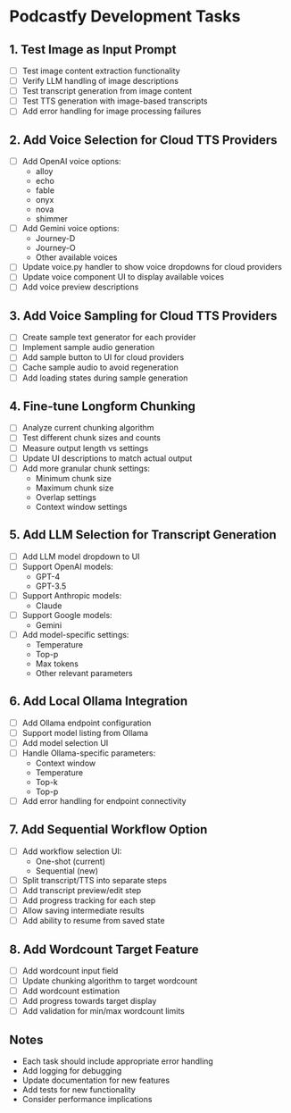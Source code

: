 # Podcastfy Development Tasks

## 1. Test Image as Input Prompt
- [ ] Test image content extraction functionality
- [ ] Verify LLM handling of image descriptions
- [ ] Test transcript generation from image content
- [ ] Test TTS generation with image-based transcripts
- [ ] Add error handling for image processing failures

## 2. Add Voice Selection for Cloud TTS Providers
- [ ] Add OpenAI voice options:
  - alloy
  - echo
  - fable
  - onyx
  - nova
  - shimmer
- [ ] Add Gemini voice options:
  - Journey-D
  - Journey-O
  - Other available voices
- [ ] Update voice.py handler to show voice dropdowns for cloud providers
- [ ] Update voice component UI to display available voices
- [ ] Add voice preview descriptions

## 3. Add Voice Sampling for Cloud TTS Providers
- [ ] Create sample text generator for each provider
- [ ] Implement sample audio generation
- [ ] Add sample button to UI for cloud providers
- [ ] Cache sample audio to avoid regeneration
- [ ] Add loading states during sample generation

## 4. Fine-tune Longform Chunking
- [ ] Analyze current chunking algorithm
- [ ] Test different chunk sizes and counts
- [ ] Measure output length vs settings
- [ ] Update UI descriptions to match actual output
- [ ] Add more granular chunk settings:
  - Minimum chunk size
  - Maximum chunk size
  - Overlap settings
  - Context window settings

## 5. Add LLM Selection for Transcript Generation
- [ ] Add LLM model dropdown to UI
- [ ] Support OpenAI models:
  - GPT-4
  - GPT-3.5
- [ ] Support Anthropic models:
  - Claude
- [ ] Support Google models:
  - Gemini
- [ ] Add model-specific settings:
  - Temperature
  - Top-p
  - Max tokens
  - Other relevant parameters

## 6. Add Local Ollama Integration
- [ ] Add Ollama endpoint configuration
- [ ] Support model listing from Ollama
- [ ] Add model selection UI
- [ ] Handle Ollama-specific parameters:
  - Context window
  - Temperature
  - Top-k
  - Top-p
- [ ] Add error handling for endpoint connectivity

## 7. Add Sequential Workflow Option
- [ ] Add workflow selection UI:
  - One-shot (current)
  - Sequential (new)
- [ ] Split transcript/TTS into separate steps
- [ ] Add transcript preview/edit step
- [ ] Add progress tracking for each step
- [ ] Allow saving intermediate results
- [ ] Add ability to resume from saved state

## 8. Add Wordcount Target Feature
- [ ] Add wordcount input field
- [ ] Update chunking algorithm to target wordcount
- [ ] Add wordcount estimation
- [ ] Add progress towards target display
- [ ] Add validation for min/max wordcount limits

## Notes
- Each task should include appropriate error handling
- Add logging for debugging
- Update documentation for new features
- Add tests for new functionality
- Consider performance implications
